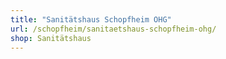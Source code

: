 ```yaml
---
title: "Sanitätshaus Schopfheim OHG"
url: /schopfheim/sanitaetshaus-schopfheim-ohg/
shop: Sanitätshaus
---
```

